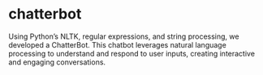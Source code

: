 # chatterbot
Using Python’s NLTK, regular expressions, and string processing, we developed a ChatterBot. This chatbot leverages natural language processing to understand and respond to user inputs, creating interactive and engaging conversations.

